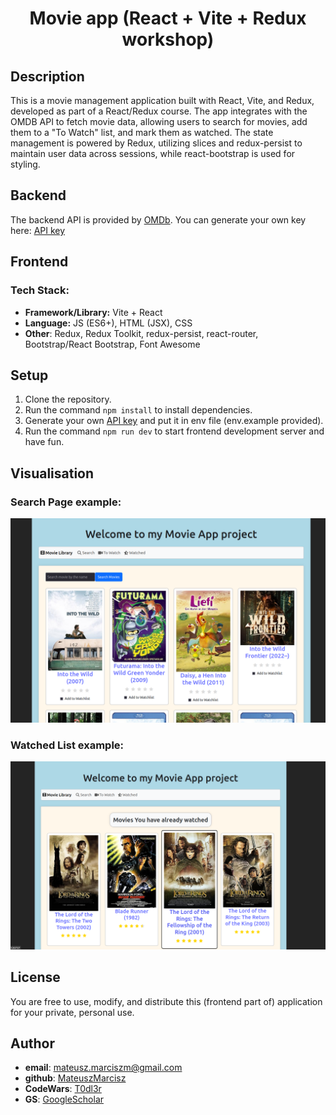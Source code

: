 <h1 align="center"><strong>Movie app (React + Vite + Redux workshop)</strong></h1>

## Description

This is a movie management application built with React, Vite, and Redux, developed as part of a React/Redux course.
The app integrates with the OMDB API to fetch movie data, allowing users to search for movies, add them to a "To Watch" list, and mark them as watched.
The state management is powered by Redux, utilizing slices and redux-persist to maintain user data across sessions, while react-bootstrap is used for styling.


## Backend
The backend API is provided by [OMDb](http://www.omdbapi.com). You can generate your own key here: [API key](http://www.omdbapi.com/apikey.aspx)


## Frontend

### Tech Stack:
- **Framework/Library:** Vite + React
- **Language:** JS (ES6+), HTML (JSX), CSS
- **Other**: Redux, Redux Toolkit, redux-persist, react-router, Bootstrap/React Bootstrap, Font Awesome


## Setup

1. Clone the repository.
2. Run the command `npm install` to install dependencies.
3. Generate your own [API key](http://www.omdbapi.com/apikey.aspx) and put it in env file (env.example provided).
4. Run the command  `npm run dev` to start frontend development server and have fun.


## Visualisation

### Search Page example:
![SearchPage](src/assets/search.png)


### Watched List example:
![WatchPage](src/assets/watched.png)


## License
You are free to use, modify, and distribute this (frontend part of) application for your private, personal use.

## Author
- **email**: [mateusz.marciszm@gmail.com](mailto:mateusz.marciszm@gmail.com)
- **github**: [MateuszMarcisz](https://github.com/MateuszMarcisz)
- **CodeWars**: [T0dl3r](https://www.codewars.com/users/T0dl3r)
- **GS**: [GoogleScholar](https://scholar.google.com/citations?user=QW3tlewAAAAJ&hl=en)
